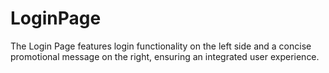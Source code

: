 # LoginPage
The Login Page features login functionality on the left side and a concise promotional message on the right, ensuring an integrated user experience.
